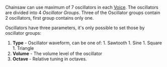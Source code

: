 Chainsaw can use maximum of 7 oscillators in each [Voice](Voice.md). The oscillators are divided into 4 _Oscillator Groups_. Three of the Oscillator groups contain 2 oscillators, first group contains only one.

Oscillators have three parameters, it's only possible to set those by oscillator groups:

  1. **Type** - Oscillator waveform, can be one of:
    1. Sawtooth
    1. Sine
    1. Square
    1. Triangle
  1. **Volume** - The volume level of the oscillator
  1. **Octave** - Relative tuning in octaves.